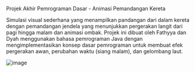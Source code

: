 Projek Akhir Pemrograman Dasar - Animasi Pemandangan Kereta

Simulasi visual sederhana yang menampilkan pandangan dari dalam kereta dengan pemandangan jendela yang menunjukkan pergerakan langit dari pagi hingga malam dan animasi ombak. 
Projek ini dibuat oleh Fathyya dan Dyah menggunakan bahasa pemrograman Java dengan mengimplementasikan konsep dasar pemrograman untuk membuat efek pergerakan awan, perubahan waktu (siang malam), dan gelombang laut.

![image](https://github.com/user-attachments/assets/3306e22c-cca7-43e8-b571-61a975ae3adc)
